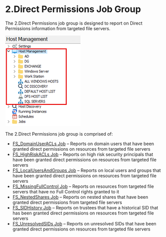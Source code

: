 # 2.Direct Permissions Job Group

The 2.Direct Permissions job group is designed to report on Direct Permissions information from targeted file servers.

![2.Direct Permissions Job Group in the Jobs Tree](/static/img/product_docs/accessanalyzer/accessanalyzer/enterpriseauditor/admin/hostmanagement/jobstree.png)

The 2.Direct Permissions job group is comprised of:

- [FS\_DomainUserACLs Job](/docs/product_docs/accessanalyzer/accessanalyzer/enterpriseauditor/solutions/filesystem/directpermissions/fs_domainuseracls.md) – Reports on domain users that have been granted direct permissions on resources from targeted file servers
- [FS\_HighRiskACLs Job](/docs/product_docs/accessanalyzer/accessanalyzer/enterpriseauditor/solutions/filesystem/directpermissions/fs_highriskacls.md) – Reports on high risk security principals that have been granted direct permissions on resources from targeted file servers
- [FS\_LocalUsersAndGroups Job](/docs/product_docs/accessanalyzer/accessanalyzer/enterpriseauditor/solutions/filesystem/directpermissions/fs_localusersandgroups.md) – Reports on local users and groups that have been granted direct permissions on resources from targeted file servers
- [FS\_MissingFullControl Job](/docs/product_docs/accessanalyzer/accessanalyzer/enterpriseauditor/solutions/filesystem/directpermissions/fs_missingfullcontrol.md) – Reports on resources from targeted file servers that have no Full Control rights granted to it
- [FS\_NestedShares Job](/docs/product_docs/accessanalyzer/accessanalyzer/enterpriseauditor/solutions/filesystem/directpermissions/fs_nestedshares.md) – Reports on nested shares that have been granted direct permissions from targeted file servers
- [FS\_SIDHistory Job](/docs/product_docs/accessanalyzer/accessanalyzer/enterpriseauditor/solutions/filesystem/directpermissions/fs_sidhistory.md) – Reports on trustees that have a historical SID that has been granted direct permissions on resources from targeted file servers
- [FS\_UnresolvedSIDs Job](/docs/product_docs/accessanalyzer/accessanalyzer/enterpriseauditor/solutions/filesystem/directpermissions/fs_unresolvedsids.md) – Reports on unresolved SIDs that have been granted direct permissions on resources from targeted file servers
